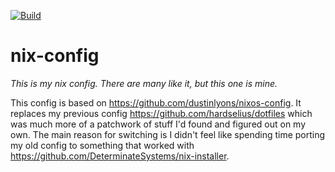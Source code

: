 [![Build](https://github.com/hardselius/nix-config/actions/workflows/build.yml/badge.svg)](https://github.com/hardselius/nix-config/actions/workflows/build.yml)

# nix-config

_This is my nix config. There are many like it, but this one is mine._

This config is based on https://github.com/dustinlyons/nixos-config. It
replaces my previous config https://github.com/hardselius/dotfiles which was
much more of a patchwork of stuff I'd found and figured out on my own. The main
reason for switching is I didn't feel like spending time porting my old config
to something that worked with
https://github.com/DeterminateSystems/nix-installer.

